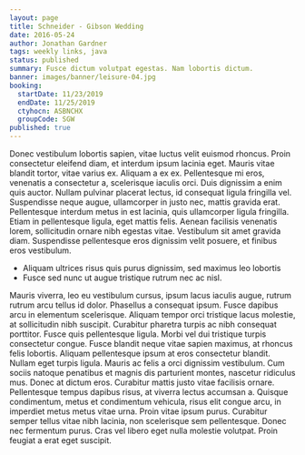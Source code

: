 ```yaml
---
layout: page
title: Schneider - Gibson Wedding
date: 2016-05-24
author: Jonathan Gardner
tags: weekly links, java
status: published
summary: Fusce dictum volutpat egestas. Nam lobortis dictum.
banner: images/banner/leisure-04.jpg
booking:
  startDate: 11/23/2019
  endDate: 11/25/2019
  ctyhocn: ASBNCHX
  groupCode: SGW
published: true
---
```

Donec vestibulum lobortis sapien, vitae luctus velit euismod rhoncus. Proin consectetur eleifend diam, et interdum ipsum lacinia eget. Mauris vitae blandit tortor, vitae varius ex. Aliquam a ex ex. Pellentesque mi eros, venenatis a consectetur a, scelerisque iaculis orci. Duis dignissim a enim quis auctor. Nullam pulvinar placerat lectus, id consequat ligula fringilla vel. Suspendisse neque augue, ullamcorper in justo nec, mattis gravida erat. Pellentesque interdum metus in est lacinia, quis ullamcorper ligula fringilla. Etiam in pellentesque ligula, eget mattis felis. Aenean facilisis venenatis lorem, sollicitudin ornare nibh egestas vitae. Vestibulum sit amet gravida diam. Suspendisse pellentesque eros dignissim velit posuere, et finibus eros vestibulum.

* Aliquam ultrices risus quis purus dignissim, sed maximus leo lobortis
* Fusce sed nunc ut augue tristique rutrum nec ac nisl.

Mauris viverra, leo eu vestibulum cursus, ipsum lacus iaculis augue, rutrum rutrum arcu tellus id dolor. Phasellus a consequat ipsum. Fusce dapibus arcu in elementum scelerisque. Aliquam tempor orci tristique lacus molestie, at sollicitudin nibh suscipit. Curabitur pharetra turpis ac nibh consequat porttitor. Fusce quis pellentesque ligula. Morbi vel dui tristique turpis consectetur congue. Fusce blandit neque vitae sapien maximus, at rhoncus felis lobortis. Aliquam pellentesque ipsum at eros consectetur blandit. Nullam eget turpis ligula. Mauris ac felis a orci dignissim vestibulum. Cum sociis natoque penatibus et magnis dis parturient montes, nascetur ridiculus mus.
Donec at dictum eros. Curabitur mattis justo vitae facilisis ornare. Pellentesque tempus dapibus risus, at viverra lectus accumsan a. Quisque condimentum, metus et condimentum vehicula, risus elit congue arcu, in imperdiet metus metus vitae urna. Proin vitae ipsum purus. Curabitur semper tellus vitae nibh lacinia, non scelerisque sem pellentesque. Donec nec fermentum purus. Cras vel libero eget nulla molestie volutpat. Proin feugiat a erat eget suscipit.
